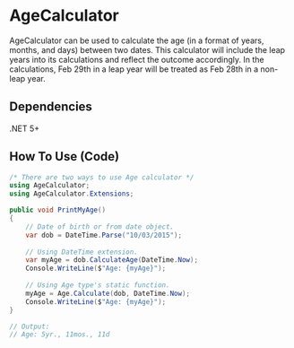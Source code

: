 # AgeCalculator
AgeCalculator can be used to calculate the age (in a format of years, months, and days) between two dates. This calculator will include the leap years into its calculations and reflect the outcome accordingly. In the calculations, Feb 29th in a leap year will be treated as Feb 28th in a non-leap year.

## Dependencies
.NET 5+

## How To Use (Code)
``` csharp
/* There are two ways to use Age calculator */
using AgeCalculator;
using AgeCalculator.Extensions;

public void PrintMyAge()
{
    // Date of birth or from date object.
    var dob = DateTime.Parse("10/03/2015");
    
    // Using DateTime extension.
    var myAge = dob.CalculateAge(DateTime.Now);
    Console.WriteLine($"Age: {myAge}");
    
    // Using Age type's static function.
    myAge = Age.Calculate(dob, DateTime.Now);
    Console.WriteLine($"Age: {myAge}");
}

// Output:
// Age: 5yr., 11mos., 11d
```
